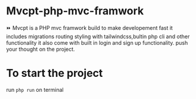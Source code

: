 # Mvcpt-php-mvc-framwork
:fast_forward: Mvcpt is a PHP mvc framwork build to make developement fast it includes migrations routing styling with tailwindcss,bultin php cli and other functionality it also come with built in login and sign up functionality. push your thought on the project.

# To start the project
run <code>php run</code> on terminal

